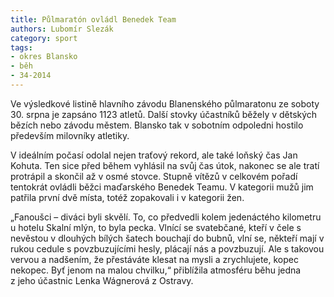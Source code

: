 ```yaml
---
title: Půlmaratón ovládl Benedek Team
authors: Lubomír Slezák
category: sport
tags:
- okres Blansko
- běh
- 34-2014 
---
```


Ve výsledkové listině hlavního závodu Blanenského půlmaratonu ze soboty 30. srpna je zapsáno 1123 atletů. Další stovky účastníků běžely v dětských bězích nebo závodu městem. Blansko tak v sobotním odpoledni hostilo především milovníky atletiky.

V ideálním počasí odolal nejen traťový rekord, ale také loňský čas Jan Kohuta. Ten sice před během vyhlásil na svůj čas útok, nakonec se ale tratí protrápil a skončil až v osmé stovce. Stupně vítězů v celkovém pořadí tentokrát ovládli běžci maďarského Benedek Teamu. V kategorii mužů jim patřila první dvě místa, totéž zopakovali i v kategorii žen.

„Fanoušci – diváci byli skvělí. To, co předvedli kolem jedenáctého kilometru u hotelu Skalní mlýn, to byla pecka. Vlnící se svatebčané, kteří v čele s nevěstou v dlouhých bílých šatech bouchají do bubnů, vlní se, někteří mají v rukou cedule s povzbuzujícími hesly, plácají nás a povzbuzují. Ale s takovou vervou a nadšením, že přestáváte klesat na mysli a zrychlujete, kopec nekopec. Byť jenom na malou chvilku,“ přiblížila atmosféru běhu jedna z jeho účastnic Lenka Wágnerová z Ostravy.